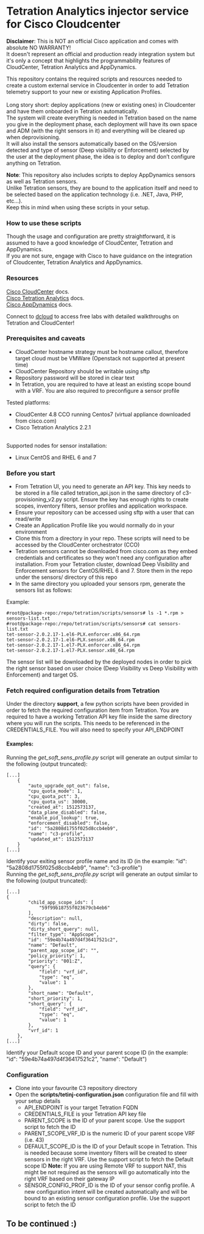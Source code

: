 # Tetration Analytics injector service for Cisco Cloudcenter
**Disclaimer**: This is NOT an official Cisco application and comes with absolute NO WARRANTY!<br>
It doesn't represent an official and production ready integration system but it's only a concept that highlights
the programmability features of CloudCenter, Tetration Analytics and AppDynamics.

This repository contains the required scripts and resources needed to create a custom
 external service in Cloudcenter in order to add Tetration telemetry support to your new or existing
 Application Profiles.
<br>
<br>
Long story short: deploy applications (new or existing ones) in Cloudcenter and have them onboarded in 
Tetration automatically.<br>
The system will create everything is needed in Tetration based on the name you give in the deployment 
phase, each deployment will have its own space and ADM (with the right sensors in it) and everything 
will be cleared up when deprovisioning.<br>
It will also install the sensors automatically based on the OS/version detected and type of sensor 
(Deep visibility or Enforcement) selected by the user at the deployment phase, 
the idea is to deploy and don’t configure anything on Tetration. <br>

**Note**: This repository also includes scripts to deploy AppDynamics sensors as well as Tetration sensors. <br>
Unlike Tetration sensors, they are bound to the application itself and need to be selected based on the 
application technology (i.e. .NET, Java, PHP, etc...). <br>
Keep this in mind when using these scripts in your setup.

### How to use these scripts
Though the usage and configuration are pretty straightforward, it is assumed to have a good knowledge of CloudCenter,
Tetration and AppDynamics. <br>
If you are not sure, engage with Cisco to have guidance on the integration of Cloudcenter, Tetration Analytics 
and AppDynamics.



### Resources
[Cisco CloudCenter](https://www.cisco.com/c/en/us/products/cloud-systems-management/cloudcenter/index.html "Cisco CloudCenter") docs.<br>
[Cisco Tetration Analytics](https://www.cisco.com/c/en/us/products/data-center-analytics/tetration-analytics/index.html "Cisco Tetration Analytics") docs.<br>
[Cisco AppDynamics](https://www.appdynamics.com/ "AppDynamics") docs.

Connect to [dcloud](https://dcloud.cisco.com/ "Cisco dCloud") to access free labs with detailed walkthroughs on Tetration and CloudCenter!<br>

### Prerequisites and caveats

- CloudCenter hostname strategy must be hostname callout, therefore target cloud must be VMWare 
(Openstack not supported at present time)
- CloudCenter Repository should be writable using sftp
- Repository password will be stored in clear text
- In Tetration, you are required to have at least an existing scope bound with a VRF. 
You are also required to preconfigure a sensor profile

Tested platforms:
- CloudCenter 4.8 CCO running Centos7 (virtual appliance downloaded from cisco.com) 
- Cisco Tetration Analytics 2.2.1<br><br>

Supported nodes for sensor installation: 
- Linux CentOS and RHEL 6 and 7

### Before you start
* From Tetration UI, you need to generate an API key. This key needs to be stored in a file called tetration_api.json
in the same directory of c3-provisioning_v2.py script. Ensure the key has enough rights to create scopes, 
inventory filters, sensor profiles and application workspace.
* Ensure your repository can be accessed using sftp with a user that can read/write
* Create an Application Profile like you would normally do in your environment
* Clone this from a directory in your repo. These scripts will need to be accessed by the CloudCenter orchestrator (CCO)
* Tetration sensors cannot be downloaded from cisco.com as they embed credentials and certificates so they won't need
any configuration after installation. From your Tetration cluster, download Deep Visibility and Enforcement sensors for 
CentOS/RHEL 6 and 7. Store them in the repo under the sensors/ directory of this repo
* In the same directory you uploaded your sensors rpm, generate the sensors list as follows:

Example:
```
#root@package-repo:/repo/tetration/scripts/sensors# ls -1 *.rpm > sensors-list.txt
#root@package-repo:/repo/tetration/scripts/sensors# cat sensors-list.txt
tet-sensor-2.0.2.17-1.el6-PLX.enforcer.x86_64.rpm
tet-sensor-2.0.2.17-1.el6-PLX.sensor.x86_64.rpm
tet-sensor-2.0.2.17-1.el7-PLX.enforcer.x86_64.rpm
tet-sensor-2.0.2.17-1.el7-PLX.sensor.x86_64.rpm
```
 The sensor list will be downloaded by the deployed nodes in order to pick the right sensor based on user choice 
 (Deep Visibility vs Deep Visibility with Enforcement) and target OS.<br>
 
### Fetch required configuration details from Tetration
Under the directory **support**, a few python scripts have been provided in order to fetch the required
configuration item from Tetration.
You are required to have a working Tetration API key file inside the same directory where you will run the scripts.
This needs to be referenced in the CREDENTIALS_FILE. You will also need to specify your API_ENDPOINT
#### Examples:
Running the *get_soft_sens_profile.py* script will generate an output similar to the following (output truncated):
```
[...]
    {
        "auto_upgrade_opt_out": false, 
        "cpu_quota_mode": 1, 
        "cpu_quota_pct": 3, 
        "cpu_quota_us": 30000, 
        "created_at": 1512573137, 
        "data_plane_disabled": false, 
        "enable_pid_lookup": true, 
        "enforcement_disabled": false, 
        "id": "5a2808d1755f025d8ccb4eb9", 
        "name": "c3-profile", 
        "updated_at": 1512573137
    }
[...]
```

Identify your exiting sensor profile name and its ID (in the example: "id": "5a2808d1755f025d8ccb4eb9", 
        "name": "c3-profile")
<br>
Running the *get_soft_sens_profile.py* script will generate an output similar to the following (output truncated):
```
[...]
{
        "child_app_scope_ids": [
            "59f99b18755f023679cb4eb6"
        ], 
        "description": null, 
        "dirty": false, 
        "dirty_short_query": null, 
        "filter_type": "AppScope", 
        "id": "59e4b74a497d4f36417521c2", 
        "name": "Default", 
        "parent_app_scope_id": "", 
        "policy_priority": 1, 
        "priority": "001:Z", 
        "query": {
            "field": "vrf_id", 
            "type": "eq", 
            "value": 1
        }, 
        "short_name": "Default", 
        "short_priority": 1, 
        "short_query": {
            "field": "vrf_id", 
            "type": "eq", 
            "value": 1
        }, 
        "vrf_id": 1
    }, 
[...]
```

Identify your Default scope ID and your parent scope ID (in the example: "id": "59e4b74a497d4f36417521c2", 
        "name": "Default")

### Configuration
* Clone into your favourite C3 repository directory
* Open the **scripts/tetinj-configuration.json** configuration file and fill with your setup details
    * API_ENDPOINT is your target Tetration FQDN
    * CREDENTIALS_FILE is your Tetration API key file
    * PARENT_SCOPE is the ID of your parent scope. Use the support script to fetch the ID
    * PARENT_SCOPE_VRF_ID is the numeric ID of your parent scope VRF (i.e. 43)
    * DEFAULT_SCOPE_ID is the ID of your Default scope in Tetration. This is needed because some 
    inventory filters will be created to steer sensors in the right VRF. Use the support script to fetch the
    Default scope ID
     **Note:** If you are using Remote VRF
    to support NAT, this might be not required as the sensors will go automatically into the right VRF based
    on their gateway IP
    * SENSOR_CONFIG_PROF_ID is the ID of your sensor config profile. A new configuration intent will be 
    created automatically and will be bound to an existing sensor configuration profile. Use the support
    script to fetch the ID
    
## To be continued :)
 
